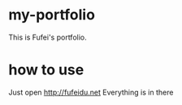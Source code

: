 # my-portfolio
This is Fufei's portfolio.
# how to use
Just open http://fufeidu.net
Everything is in there
